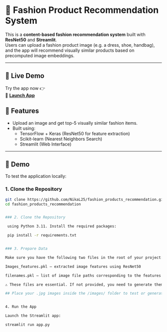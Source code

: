 # 👗 Fashion Product Recommendation System

This is a **content-based fashion recommendation system** built with **ResNet50** and **Streamlit**.  
Users can upload a fashion product image (e.g. a dress, shoe, handbag), and the app will recommend visually similar products based on precomputed image embeddings.

---
## 🚀 Live Demo

Try the app now 👉  
🔗 **[Launch App](https://nikal25-fashion-products-recommendation-app-liu8u5.streamlit.app/)**

## 🔧 Features

- Upload an image and get top-5 visually similar fashion items.
- Built using:
  - TensorFlow + Keras (ResNet50 for feature extraction)
  - Scikit-learn (Nearest Neighbors Search)
  - Streamlit (Web Interface)

---

## 🚀 Demo

To test the application locally:

### 1. Clone the Repository

```bash
git clone https://github.com/NikaL25/fashion_products_recommendation.git
cd fashion_products_recommendation


### 2. Clone the Repository

 using Python 3.11. Install the required packages:

 pip install -r requirements.txt


### 3. Prepare Data

Make sure you have the following two files in the root of your project:

Images_features.pkl – extracted image features using ResNet50

filenames.pkl – list of image file paths corresponding to the features

⚠️ These files are essential. If not provided, you need to generate them using the original image dataset in the images/ folder. See instructions below.

## Place your .jpg images inside the /images/ folder to test or generate features.


4. Run the App

Launch the Streamlit app:

streamlit run app.py
